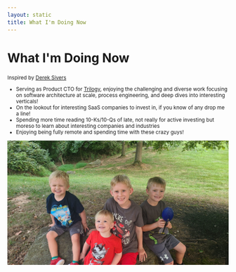 ```yaml
---
layout: static
title: What I'm Doing Now
---
```


<h1>What I'm Doing Now</h1>
<small>Inspired by <a href="http://nownownow.com/about">Derek Sivers</a><br>

    
- Serving as Product CTO for [Trilogy](https://www.linkedin.com/company/trilogy/mycompany/), enjoying the challenging and diverse work focusing on software architecture at scale, process engineering, and deep dives into interesting verticals!
- On the lookout for interesting SaaS companies to invest in, if you know of any drop me a line!
- Spending more time reading 10-Ks/10-Qs of late, not really for active investing but moreso to learn about interesting companies and industries
- Enjoying being fully remote and spending time with these crazy guys!

<img class="ui large centered rounded image rotate180" src="/assets/20220902_185904.jpg" />
